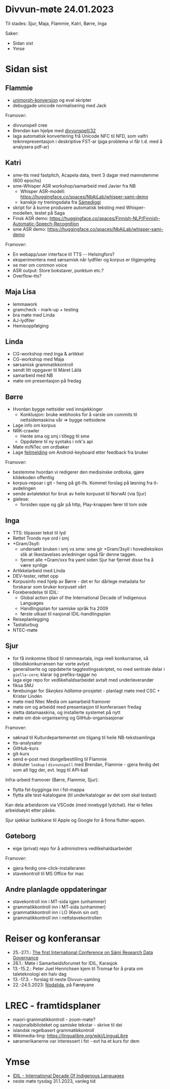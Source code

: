 # Divvun-møte 24.01.2023

Til stades: Sjur, Maja, Flammie, Katri, Børre, Inga

Saker:

* Sidan sist
* Ymse

# Sidan sist

## Flammie

* [unimorph-konversion](https://unimorph.github.io) og eval skripter
* debuggade unicode normalisering med Jack

Framover:

* divvunspell cree
* Brendan kan hjelpe med [divvunspell/32](https://github.com/divvun/divvunspell/issues/32)
* laga automatisk konvertering frå Unicode NFC til NFD, som valfri teiknrepresentasjon i deskriptive FST-ar (pga problema vi får t.d. med å analysera pdf-ar)

## Katri

* sme-tts med fastpitch, Acapela data, trent 3 dagar med mannstemme (600 epochs)
* sme-Whisper ASR workshop/samarbeid med Javier fra NB
    * Whisper ASR-modell: \
      <https://huggingface.co/spaces/NbAiLab/whisper-sami-demo>
    * kanskje ny treningsdata fra [Sámediggi](https://media.digitalarkivet.no/play/105554)
* skript for å kunne produsere automatisk teksting med Whisper-modellen, testet på Saga
* Finsk ASR demo: <https://huggingface.co/spaces/Finnish-NLP/Finnish-Automatic-Speech-Recognition>
* sme ASR demo: <https://huggingface.co/spaces/NbAiLab/whisper-sami-demo>

Framover:
* En webapp/user interface til TTS -- Helsingfors?
* eksperimentera med sørsamisk når lydfiler og korpus er tilgjengeleg
* se mer om common voice
* ASR output: Store bokstaver, punktum etc.?
* Overflow-tts?

## Maja Lisa

* lemmawork
* gramcheck - mark-up + testing
* bra møte med Linda
* AJ-lydfiler
* Hemisoppfølging

## Linda

* CG-workshop med Inga & artikkel
* CG-workshop med Maja
* sørsamisk grammatikkontroll
* sendt litt oppgaver til Máret Láilá
* samarbeid med NB
* møte om presentasjon på fredag

## Børre

* Hvordan bygge nettsider ved innsjekkinger
    * Konklusjon: bruke webhooks for å varsle om commits til nettsidemaskina vår
    ⇒ bygge nettsidene
* Lage info om korpus
* NRK-crawler
    * Hente sma og smj i tillegg til sme
    * Oppdatere til ny syntaks i nrk's api
* Møte m/NTec om ordbøker
* Lage [feilmelding](https://github.com/divvun/giellakbd-android/issues/33)
  om Android-keyboard etter feedback fra bruker

Framover:

* bestemme hvordan vi redigerer den medisinske ordboka, gjøre kildekoden offentlig
* korpus-repoar i git - heng på git-lfs. Kommet forslag på løsning fra it-avdelingen
* sende avtaletekst for bruk av heile korpuset til NorwAI (via Sjur)
* gielese:
    * forsiden oppe og går på http, Play-knappen fører til tom side

## Inga

* TTS: tilpasser tekst til lyd
* Rettet Tronds nye ord i smj
* +Gram/3syll: 
    * undersøkt bruken i smj vs sme: sme gir +Gram/3syll i hovedleksikon slik at likestavelses avledninger også får denne taggen.
    * fjernet alle +Gram/xxx fra yaml siden Sjur har fjernet disse fra å være synlige
* Artikkelarbeid med Linda
* DEV-tester, rettet opp
* Korpusinfo med hjelp av Børre - det er for dårlege metadata for forskarar som bruker korpuset vårt
* Foreberedelse til IDIL: 
    * Global action plan of the International Decade of Indigenous Languages
    * Handlingsplan for samiske språk fra 2009
    * første utkast til nasjonal IDIL-handlingsplan 
* Reiseplanlegging
* Tastaturbug
* NTEC-møte

## Sjur

* for få innkomne tilbod til rammeavtala, inga reell konkurranse,
  så tilbodskonkurransen har vorte avlyst
* generaliserte og oppdaterte taggtestingsskriptet, no
  med sentrale delar i `giella-core`; klarar òg prefiks-taggar no
* laga eige repo for vedlikehaldsarbeidet avtalt med
  underleverandør
* fiksa SMJ
* førebuingar for *Skeŋkes hállama*-prosjetet -
  planlagt møte med CSC + Krister Lindén
* møte med Ntec Media om samarbeid framover
* møte om og arbeidd med presentasjon til konferansen fredag
* sletta datamaaskina, og installerte systemet på nytt
* møte om dok-organisering og GitHub-organisasjonar

Framover:

* søknad til Kulturdepartementet om tilgang til heile NB-tekstsamlinga
* tts-analysator
* GitHub-kurs
* git-kurs
* send e-post med dongelbestilling til Flammie
* diskuter `lookup` i `divvunspell` med Brendan, Flammie - gjera ferdig det
  som alt ligg der, evt. legg til API-kall

Infra-arbeid framover (Børre, Flammie, Sjur):

* flytta fst-bygginga inn i fst-mappa
* flytta alle test-katalogane (til underkatalogar av det som skal testast)

Kan dela arbeidsrom via VSCode (med innebygd lydchat). Har ei felles arbeidsøykt etter påske.

Sjur sjekkar butikkane til Apple og Google for å finna flutter-appen.

## Gøteborg

* eige (privat) repo for å administrera vedlikehaldsarbeidet

Framover:

* gjera ferdig one-click-installeraren
* stavekontroll til MS Office for mac

## Andre planlagde oppdateringar

* stavekontroll inn i MT-sida igjen (unhammer)
* grammatikkontroll inn i MT-sida (unhammer)
* grammatikkontroll inn i LO (Kevin sin oxt)
* grammatikkontroll inn i nettstavekontrollen

# Reiser og konferansar

* 25.-27.1.: [The first International Conference on Sámi Research Data Governance](https://uit.no/tavla/artikkel/794984/international_conference_on_s_mi_research_data_go)
* 26.1.: Møte i Samarbeidsforumet for IDIL, Karasjok
* 13.-15.2.: Peter Juel Henrichsen kjem til Tromsø for å prata om taleteknologi ein halv dag
* 13.-17.3. - forslag til neste Divvun-samling
* 22.-24.5.2023: [Nodalida](https://www.nodalida2023.fo/call-for-papers), på Færøyane

# LREC - framtidsplaner

* maori-grammatikkontroll - zoom-møte?
* nasjonalbiblioteket og samiske tekstar - skrive til dei
* islandsk regelbasert grammatikkontroll
* Wikimedia-ting: <https://lingualibre.org/wiki/LinguaLibre>
* søramerikanerne var interessert i fst - evt ha et kurs for dem

# Ymse

* [IDIL - International Decade Of Indigenous Languages](https://fpcc.ca/stories/the-decade-of-indigenous-languages/)
* neste møte tysdag 31.1.2023, vanleg tid
